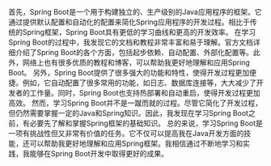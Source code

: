 首先，Spring Boot是一个用于构建独立的、生产级别的Java应用程序的框架。它通过提供默认配置和自动化的配置来简化Spring应用程序的开发过程。相比于传统的Spring框架，Spring Boot具有更低的学习曲线和更高的开发效率。
在学习Spring Boot的过程中，我发现它的文档和教程非常丰富和易于理解。官方文档详细介绍了Spring Boot的各个方面，包括起步依赖、自动配置、外部化配置等。此外，网络上也有很多优质的教程和博客，可以帮助我更好地理解和应用Spring Boot。
另外，Spring Boot提供了很多强大的功能和特性，使得开发过程更加便捷。例如，它自动配置了很多常用的功能，如日志、数据库连接等，大大减少了开发者的工作量。同时，Spring Boot也支持热部署和自动重启，使得开发过程更加高效。
然而，学习Spring Boot并不是一蹴而就的过程。尽管它简化了开发过程，但仍然需要掌握一定的Java和Spring知识。因此，我发现在学习Spring Boot之前，有必要先了解和掌握Spring框架的基础知识。
总的来说，学习Spring Boot是一项有挑战性但又非常有价值的任务。它不仅可以提高我在Java开发方面的技能，还可以帮助我更好地理解和应用Spring框架。我相信通过不断地学习和实践，我能够在Spring Boot开发中取得更好的成果。